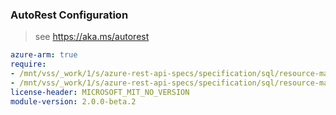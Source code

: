 ### AutoRest Configuration

> see https://aka.ms/autorest

``` yaml
azure-arm: true
require:
- /mnt/vss/_work/1/s/azure-rest-api-specs/specification/sql/resource-manager/readme.md
- /mnt/vss/_work/1/s/azure-rest-api-specs/specification/sql/resource-manager/readme.go.md
license-header: MICROSOFT_MIT_NO_VERSION
module-version: 2.0.0-beta.2
```